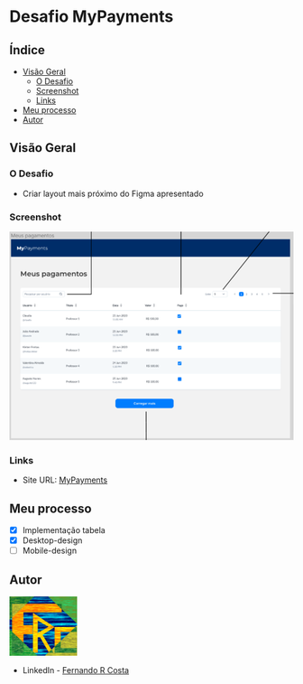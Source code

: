 # Desafio MyPayments

## Índice

- [Visão Geral](#visão-geral)
  - [O Desafio](#o-desafio)
  - [Screenshot](#screenshot)
  - [Links](#links)
- [Meu processo](#meu-processo)
- [Autor](#autor)

## Visão Geral

### O Desafio

- Criar layout mais próximo do Figma apresentado

### Screenshot

![](./public/desafio_MyPayments_Figma.png)

### Links

- Site URL: [MyPayments](https://desafio-mypayments.vercel.app/)

## Meu processo

- [x] Implementação tabela
- [x] Desktop-design
- [ ] Mobile-design

## Autor

<img src="./public/FRC.gif" width=120px>

- LinkedIn - [Fernando R Costa](https://www.linkedin.com/in/fernando-r-costa/)
